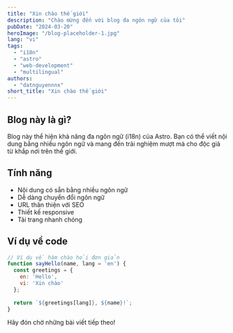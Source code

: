 ```yaml
---
title: "Xin chào thế giới"
description: "Chào mừng đến với blog đa ngôn ngữ của tôi"
pubDate: "2024-03-20"
heroImage: "/blog-placeholder-1.jpg"
lang: "vi"
tags:
  - "i18n"
  - "astro"
  - "web-development"
  - "multilingual"
authors:
  - "datnguyennnx"
short_title: "Xin chào thế giới"
---
```


## Blog này là gì?

Blog này thể hiện khả năng đa ngôn ngữ (i18n) của Astro. Bạn có thể viết nội dung bằng nhiều ngôn ngữ và mang đến trải nghiệm mượt mà cho độc giả từ khắp nơi trên thế giới.

## Tính năng

- Nội dung có sẵn bằng nhiều ngôn ngữ
- Dễ dàng chuyển đổi ngôn ngữ
- URL thân thiện với SEO
- Thiết kế responsive
- Tải trang nhanh chóng

## Ví dụ về code

```javascript
// Ví dụ về hàm chào hỏi đơn giản
function sayHello(name, lang = 'en') {
  const greetings = {
    en: 'Hello',
    vi: 'Xin chào'
  };
  
  return `${greetings[lang]}, ${name}!`;
}
```

Hãy đón chờ những bài viết tiếp theo!
